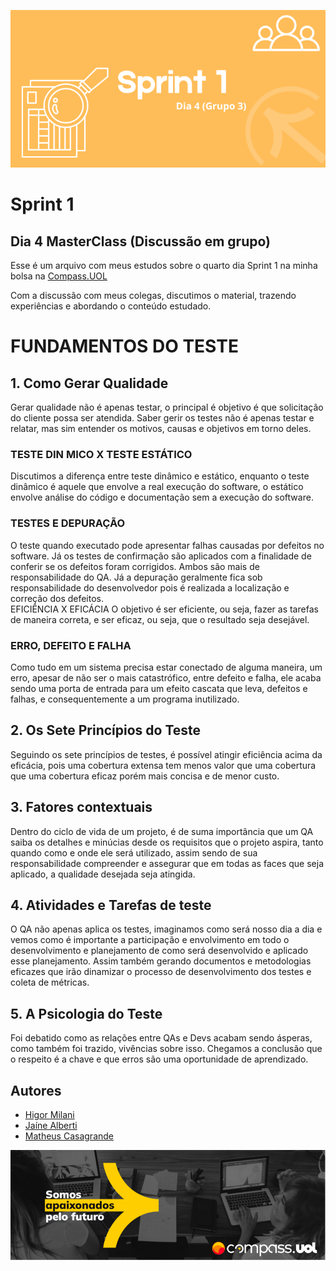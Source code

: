 ![Sprint 1, dia 4 (Grupo 3)](img/readMeImg/s1d4BannerG3.png)


# Sprint 1
## Dia 4 MasterClass (Discussão em grupo)


Esse é um arquivo com meus estudos sobre o quarto dia Sprint 1 na minha bolsa na [Compass.UOL](https://compass.uol/en/about-us/)

Com a discussão com meus colegas, discutimos o material, trazendo experiências e abordando o conteúdo estudado.

# FUNDAMENTOS DO TESTE

## 1.  Como Gerar Qualidade
Gerar qualidade não é apenas testar, o principal é objetivo é que solicitação do cliente possa ser atendida. 
Saber gerir os testes não é apenas testar e relatar, mas sim entender os motivos, causas e objetivos em torno deles.

### TESTE DIN MICO X TESTE ESTÁTICO
Discutimos a diferença entre teste dinâmico e estático, enquanto o teste dinâmico é aquele que envolve a real execução do software, o estático envolve análise do código e documentação sem a execução do software.

### TESTES E DEPURAÇÃO
O teste quando executado pode apresentar falhas causadas por defeitos no software. Já os testes de confirmação são aplicados com a finalidade de conferir se os defeitos foram corrigidos. Ambos são mais de responsabilidade do QA. Já a depuração geralmente fica sob responsabilidade do desenvolvedor pois é realizada a localização e correção dos defeitos.	
EFICIÊNCIA X EFICÁCIA
O objetivo é ser eficiente, ou seja, fazer as tarefas de maneira correta, e ser eficaz, ou seja, que o resultado seja desejável.

### ERRO, DEFEITO E FALHA
Como tudo em um sistema precisa estar conectado de alguma maneira, um erro, apesar de não ser o mais catastrófico, entre defeito e falha, ele acaba sendo uma porta de entrada para um efeito cascata que leva, defeitos e falhas, e consequentemente a um programa inutilizado.

## 2. Os Sete Princípios do Teste
Seguindo os sete princípios de testes, é possível  atingir eficiência acima da eficácia, pois uma cobertura extensa tem menos valor que uma cobertura que uma cobertura eficaz porém mais concisa e de menor custo.

## 3.  Fatores contextuais
Dentro do ciclo de vida de um projeto, é de suma importância que um QA saiba os detalhes e minúcias desde os requisitos que o projeto aspira, tanto quando como e onde ele será utilizado, assim sendo de sua responsabilidade compreender e assegurar que em todas as faces que seja aplicado, a qualidade desejada seja atingida.

## 4.  Atividades e Tarefas de teste
O QA não apenas aplica os testes, imaginamos como será nosso dia a dia e vemos como é importante a participação e envolvimento em todo o desenvolvimento e planejamento de como será desenvolvido e aplicado esse planejamento. Assim também gerando documentos e metodologias eficazes que irão dinamizar o processo de desenvolvimento dos testes e coleta de métricas.

## 5. A Psicologia do Teste
Foi debatido como as relações entre QAs e Devs acabam sendo ásperas, como também foi trazido, vivências sobre isso. Chegamos a conclusão que o respeito é a chave e que erros são uma oportunidade de aprendizado. 

## Autores

- [Higor Milani](https://gitlab.com/Higor_estudos)
- [Jaíne Alberti](https://gitlab.com/jainealberti_)
- [Matheus Casagrande](https://gitlab.com/MatheusCG)


![Rodapé](img/readMeImg/rodape.png)









